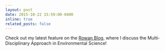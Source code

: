 ```yaml
---
layout: post
date: 2015-10-22 15:59:00-0400
inline: true
related_posts: false
---
```


Check out my latest feature on the [Rowan Blog](https://example.com),
where I discuss the Multi-Disciplinary Approach in Environmental Science!

